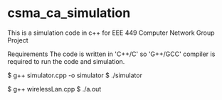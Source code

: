 # csma_ca_simulation
This is a simulation code in c++ for EEE 449 Computer Network Group Project

Requirements
The code is written in 'C++/C' so 'G++/GCC' compiler is required to run the code and simulation.

$ g++ simulator.cpp -o simulator
$ ./simulator

$ g++ wirelessLan.cpp
$ ./a.out
